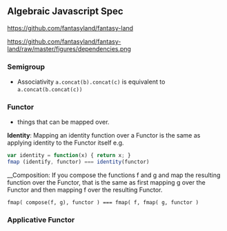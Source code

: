 ## Algebraic Javascript Spec

https://github.com/fantasyland/fantasy-land

https://github.com/fantasyland/fantasy-land/raw/master/figures/dependencies.png

### Semigroup


* Associativity `a.concat(b).concat(c)` is equivalent to `a.concat(b.concat(c))`

### Functor

* things that can be mapped over.

__Identity__: Mapping an identity function over a Functor is the same as applying identity to the Functor itself
e.g.
```javascript
var identity = function(x) { return x; }
fmap (identify, functor) === identity(functor)
```
__Composition: If you compose the functions f and g and map the resulting function over the Functor, that is the same as first mapping g over the Functor and then mapping f over the resulting Functor.
```
fmap( compose(f, g), functor ) === fmap( f, fmap( g, functor )
```

### Applicative Functor

